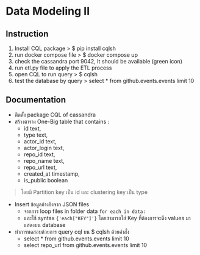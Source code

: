# Data Modeling II

## Instruction
1. Install CQL package > $ pip install cqlsh
2. run docker compose file > $ docker compose up
3. check the cassandra port 9042, It should be available (green icon)
4. run etl.py file to apply the ETL process
5. open CQL to run query > $ cqlsh
6. test the database by query > select * from github.events.events limit 10

## Documentation
- ติดตั้ง package CQL of cassandra
- สร้างตาราง One-Big table that contains :
    - id text,
    - type text,
    - actor_id text,
    - actor_login text,
    - repo_id text,
    - repo_name text,
    - repo_url text,
    - created_at timestamp,
    - is_public boolean
> โดยมี Partition key เป็น id และ clustering key เป็น type
- Insert ข้อมูลอ้างอิงจาก JSON files 
    - จากการ loop files in folder data ```for each in data: ``` 
    - และใช้ syntax ```{'each["KEY"]'}``` โดยสามารถใส่ Key ที่ต้องการจะดึง values มาแสดงบน database
- ทำการทดสอบด้วยการ query cql บน $ cqlsh ด้วยคำสั่ง
    - select * from github.events.events limit 10
    - select repo_url from github.events.events limit 10